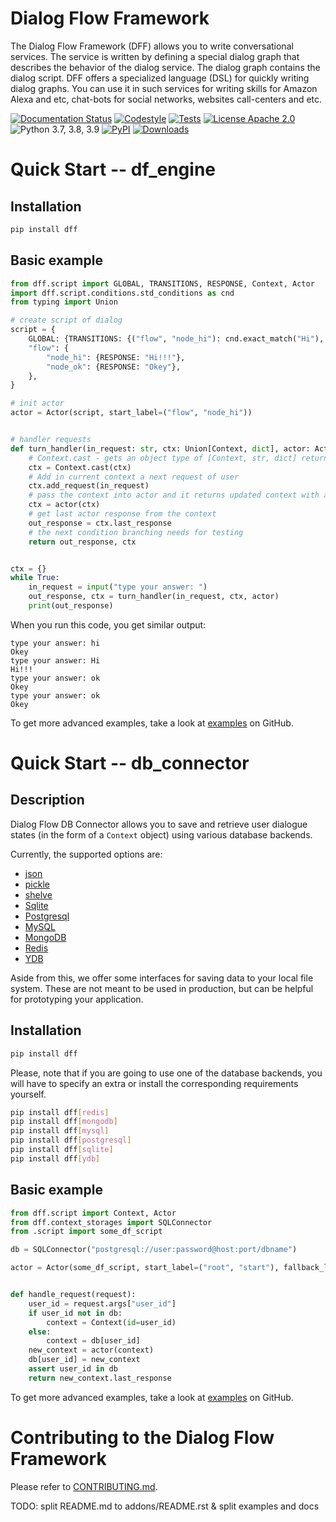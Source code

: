 
# Dialog Flow Framework

The Dialog Flow Framework (DFF) allows you to write conversational services. The service is written by defining a special dialog graph that describes the behavior of the dialog service. The dialog graph contains the dialog script. DFF offers a specialized language (DSL) for quickly writing dialog graphs. You can use it in such services for writing skills for Amazon Alexa and etc, chat-bots for social networks, websites call-centers and etc. 

[![Documentation Status](https://readthedocs.org/projects/dialog-flow-engine/badge/?version=latest)](https://readthedocs.org/projects/dialog-flow-engine/badge/?version=latest)
[![Codestyle](https://github.com/deeppavlov/dialog_flow_framework/workflows/codestyle/badge.svg)](https://github.com/deeppavlov/dialog_flow_framework/actions)
[![Tests](https://github.com/deeppavlov/dialog_flow_framework/workflows/test_coverage/badge.svg)](https://github.com/deeppavlov/dialog_flow_framework/actions)
[![License Apache 2.0](https://img.shields.io/badge/license-Apache%202.0-blue.svg)](https://github.com/deeppavlov/dialog_flow_framework/blob/master/LICENSE)
![Python 3.7, 3.8, 3.9](https://img.shields.io/badge/python-3.7%20%7C%203.8%20%7C%203.9-green.svg)
[![PyPI](https://img.shields.io/pypi/v/dff)](https://pypi.org/project/dff/)
[![Downloads](https://pepy.tech/badge/dff)](https://pepy.tech/project/dff)

# Quick Start -- df_engine
## Installation
```bash
pip install dff
```

## Basic example

```python
from dff.script import GLOBAL, TRANSITIONS, RESPONSE, Context, Actor
import dff.script.conditions.std_conditions as cnd
from typing import Union

# create script of dialog
script = {
    GLOBAL: {TRANSITIONS: {("flow", "node_hi"): cnd.exact_match("Hi"), ("flow", "node_ok"): cnd.true()}},
    "flow": {
        "node_hi": {RESPONSE: "Hi!!!"},
        "node_ok": {RESPONSE: "Okey"},
    },
}

# init actor
actor = Actor(script, start_label=("flow", "node_hi"))


# handler requests
def turn_handler(in_request: str, ctx: Union[Context, dict], actor: Actor):
    # Context.cast - gets an object type of [Context, str, dict] returns an object type of Context
    ctx = Context.cast(ctx)
    # Add in current context a next request of user
    ctx.add_request(in_request)
    # pass the context into actor and it returns updated context with actor response
    ctx = actor(ctx)
    # get last actor response from the context
    out_response = ctx.last_response
    # the next condition branching needs for testing
    return out_response, ctx


ctx = {}
while True:
    in_request = input("type your answer: ")
    out_response, ctx = turn_handler(in_request, ctx, actor)
    print(out_response)

```
When you run this code, you get similar output:
```
type your answer: hi
Okey
type your answer: Hi
Hi!!!
type your answer: ok
Okey
type your answer: ok
Okey

```

To get more advanced examples, take a look at [examples](https://github.com/deeppavlov/dialog_flow_framework/tree/dev/examples) on GitHub.

# Quick Start -- db_connector
## Description

Dialog Flow DB Connector allows you to save and retrieve user dialogue states (in the form of a `Context` object) using various database backends. 

Currently, the supported options are: 
* [json](https://www.json.org/json-en.html)
* [pickle](https://docs.python.org/3/library/pickle.html)
* [shelve](https://docs.python.org/3/library/shelve.html)
* [Sqlite](https://www.sqlite.org/index.html)
* [Postgresql](https://www.postgresql.org/)
* [MySQL](https://www.mysql.com/)
* [MongoDB](https://www.mongodb.com/)
* [Redis](https://redis.io/)
* [YDB](https://ydb.tech/)

Aside from this, we offer some interfaces for saving data to your local file system. These are not meant to be used in production, but can be helpful for prototyping your application.

## Installation
```bash
pip install dff
```

Please, note that if you are going to use one of the database backends, you will have to specify an extra or install the corresponding requirements yourself.
```bash
pip install dff[redis]
pip install dff[mongodb]
pip install dff[mysql]
pip install dff[postgresql]
pip install dff[sqlite]
pip install dff[ydb]
```

## Basic example

```python
from dff.script import Context, Actor
from dff.context_storages import SQLConnector
from .script import some_df_script

db = SQLConnector("postgresql://user:password@host:port/dbname")

actor = Actor(some_df_script, start_label=("root", "start"), fallback_label=("root", "fallback"))


def handle_request(request):
    user_id = request.args["user_id"]
    if user_id not in db:
        context = Context(id=user_id)
    else:
        context = db[user_id]
    new_context = actor(context)
    db[user_id] = new_context
    assert user_id in db
    return new_context.last_response

```

To get more advanced examples, take a look at [examples](https://github.com/deeppavlov/dialog_flow_framework/tree/dev/examples) on GitHub.

# Contributing to the Dialog Flow Framework

Please refer to [CONTRIBUTING.md](https://github.com/deeppavlov/dialog_flow_framework/blob/dev/CONTRIBUTING.md).

TODO: split README.md to addons/README.rst & split examples and docs
